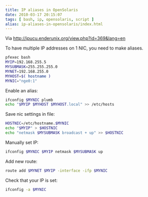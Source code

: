 ```yaml
---
title: IP aliases in OpenSolaris
date: 2010-03-17 20:15:07
tags: [ bash, ip, opensolaris, script ]
alias: ip-aliases-in-opensolaris/index.html
---
```


Via http://ipucu.enderunix.org/view.php?id=369&lang=en

To have multiple IP addresses on 1 NIC, you need to make aliases.

```sh
pfexec bash
MYIP=192.168.255.5
MYSUBMASK=255.255.255.0
MYNET=192.168.255.0
MYHOST=$( hostname )
MYNIC="nge0:1"
```

Enable an alias:
```sh
ifconfig $MYNIC plumb
echo "$MYIP $MYHOST $MYHOST.local" >> /etc/hosts
```

Save nic settings in file:
```sh
HOSTNIC=/etc/hostname.$MYNIC
echo "$MYIP" > $HOSTNIC
echo "netmask $MYSUBMASK broadcast + up" >> $HOSTNIC
```

Manually set IP:
```sh
ifconfig $MYNIC $MYIP netmask $MYSUBMASK up
```

Add new route:
```sh
route add $MYNET $MYIP -interface -ifp $MYNIC
```

Check that your IP is set:
```sh
ifconfig -a $MYNIC
```
